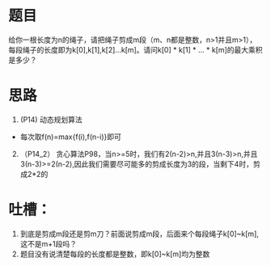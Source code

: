 # 题目
给你一根长度为n的绳子，请把绳子剪成m段（m、n都是整数，n>1并且m>1），每段绳子的长度即为k[0],k[1],k[2]...k[m]。请问k[0] * k[1] * ... * k[m]的最大乘积是多少？
# 思路
1. (P14)
动态规划算法
- 每次取f(n)=max{f(i),f(n-i)}即可
2. （P14_2）
贪心算法P98，当n>=5时，我们有2(n-2)>n,并且3(n-3)>n,并且3(n-3)>=2(n-2),因此我们需要尽可能多的剪成长度为3的段，当剩下4时，剪成2*2的

# 吐槽：
1. 到底是剪成m段还是剪m刀？前面说剪成m段，后面来个每段绳子k[0]~k[m],这不是m+1段吗？
2. 题目没有说清楚每段的长度都是整数，即k[0]~k[m]均为整数